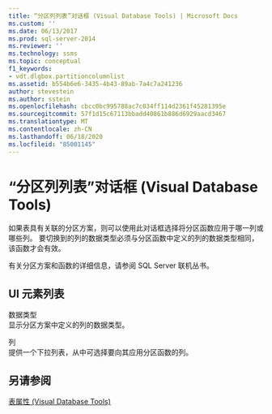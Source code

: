 ```yaml
---
title: “分区列列表”对话框 (Visual Database Tools) | Microsoft Docs
ms.custom: ''
ms.date: 06/13/2017
ms.prod: sql-server-2014
ms.reviewer: ''
ms.technology: ssms
ms.topic: conceptual
f1_keywords:
- vdt.dlgbox.partitioncolumnlist
ms.assetid: b554b6e6-3435-4b43-89ab-7a4c7a241236
author: stevestein
ms.author: sstein
ms.openlocfilehash: cbcc0bc995788ac7c034ff114d2361f45281395e
ms.sourcegitcommit: 57f1d15c67113bbadd40861b886d6929aacd3467
ms.translationtype: MT
ms.contentlocale: zh-CN
ms.lasthandoff: 06/18/2020
ms.locfileid: "85001145"
---
```

# <a name="partition-column-list-dialog-box-visual-database-tools"></a>“分区列列表”对话框 (Visual Database Tools)
  如果表具有关联的分区方案，则可以使用此对话框选择将分区函数应用于哪一列或哪些列。 要切换到的列的数据类型必须与分区函数中定义的列的数据类型相同，该函数才会有效。  
  
 有关分区方案和函数的详细信息，请参阅 SQL Server 联机丛书。  
  
## <a name="ui-element-list"></a>UI 元素列表  
 数据类型  
 显示分区方案中定义的列的数据类型。  
  
 列  
 提供一个下拉列表，从中可选择要向其应用分区函数的列。  
  
## <a name="see-also"></a>另请参阅  
 [表属性 (Visual Database Tools)](visual-database-tools.md)  
  
  

